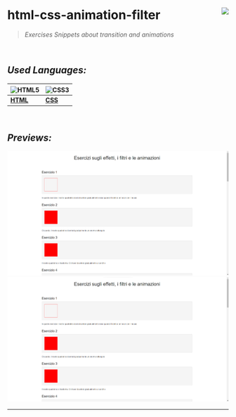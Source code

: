 
# **html-css-animation-filter**    <img height="25" align="right" src="https://img.shields.io/badge/Made%20with-Markdown-1f425f.svg">


> _Exercises Snippets about transition and animations_


<br/>


## *_Used Languages:_*

|  <img align="center" src="https://upload.wikimedia.org/wikipedia/commons/8/82/Devicon-html5-plain.svg" width="36" height="36" alt="HTML5" /> |  <img align="center" src="https://upload.wikimedia.org/wikipedia/commons/6/62/CSS3_logo.svg" width="36" height="36" align="center" alt="CSS3" />
|--|--|
| [**HTML**](https://developer.mozilla.org/en-US/docs/Glossary/HTML5) | [**CSS**](https://developer.mozilla.org/en-US/docs/Web/CSS) |

<br />

## *_Previews:_*


![Preview 1](/previews/preview-animation.png)
![Preview 2](/previews/preview-animation.png)


--------
